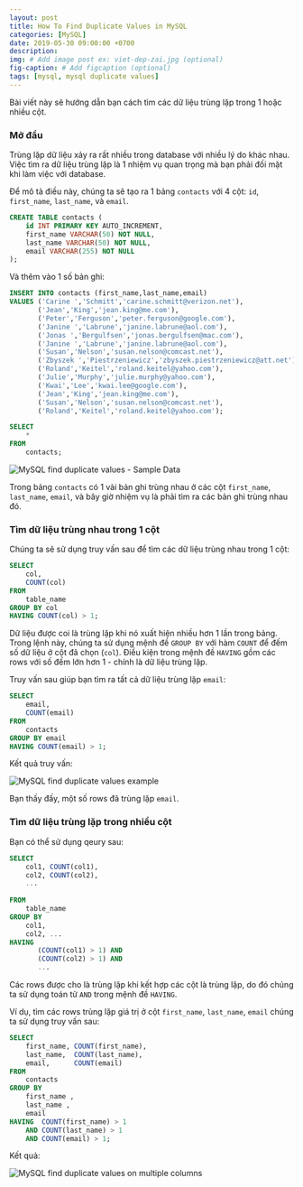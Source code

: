 ```yaml
---
layout: post
title: How To Find Duplicate Values in MySQL
categories: [MySQL]
date: 2019-05-30 09:00:00 +0700
description: 
img: # Add image post ex: viet-dep-zai.jpg (optional)
fig-caption: # Add figcaption (optional)
tags: [mysql, mysql duplicate values]
---
```


Bài viết này sẽ hướng dẫn bạn cách tìm các dữ liệu trùng lặp trong 1 hoặc nhiều cột.

### Mở đầu

Trùng lặp dữ liệu xảy ra rất nhiều trong database với nhiều lý do khác nhau. Việc tìm ra dữ liệu trùng lặp là 1 nhiệm vụ quan trọng mà bạn phải đối mặt khi làm việc với database.

Để mô tả điều này, chúng ta sẽ tạo ra 1 bảng `contacts` với 4 cột: `id`, `first_name`, `last_name`, và `email`.

```sql
CREATE TABLE contacts (
    id INT PRIMARY KEY AUTO_INCREMENT,
    first_name VARCHAR(50) NOT NULL,
    last_name VARCHAR(50) NOT NULL,
    email VARCHAR(255) NOT NULL
);
```

Và thêm vào 1 số bản ghi:

```sql
INSERT INTO contacts (first_name,last_name,email) 
VALUES ('Carine ','Schmitt','carine.schmitt@verizon.net'),
       ('Jean','King','jean.king@me.com'),
       ('Peter','Ferguson','peter.ferguson@google.com'),
       ('Janine ','Labrune','janine.labrune@aol.com'),
       ('Jonas ','Bergulfsen','jonas.bergulfsen@mac.com'),
       ('Janine ','Labrune','janine.labrune@aol.com'),
       ('Susan','Nelson','susan.nelson@comcast.net'),
       ('Zbyszek ','Piestrzeniewicz','zbyszek.piestrzeniewicz@att.net'),
       ('Roland','Keitel','roland.keitel@yahoo.com'),
       ('Julie','Murphy','julie.murphy@yahoo.com'),
       ('Kwai','Lee','kwai.lee@google.com'),
       ('Jean','King','jean.king@me.com'),
       ('Susan','Nelson','susan.nelson@comcast.net'),
       ('Roland','Keitel','roland.keitel@yahoo.com');
```

```sql
SELECT 
    *
FROM
    contacts;
```

![MySQL find duplicate values - Sample Data](/wp-content/uploads/2019/05/MySQL-find-duplicate-values.png)

Trong bảng `contacts` có 1 vài bản ghi trùng nhau ở các cột `first_name`, `last_name`, `email`, và bây giờ nhiệm vụ là phải tìm ra các bản ghi trùng nhau đó.

### Tìm dữ liệu trùng nhau trong 1 cột

Chúng ta sẽ sử dụng truy vấn sau để tìm các dữ liệu trùng nhau trong 1 cột:

```sql
SELECT 
    col, 
    COUNT(col)
FROM
    table_name
GROUP BY col
HAVING COUNT(col) > 1;
```

Dữ liệu được coi là trùng lặp khi nó xuất hiện nhiều hơn 1 lần trong bảng. Trong lệnh này, chúng ta sử dụng mệnh đề `GROUP BY` với hàm `COUNT` để đếm số dữ liệu ở cột đã chọn (`col`). Điều kiện trong mệnh đề `HAVING` gồm các rows với số đếm lớn hơn 1 - chính là dữ liệu trùng lặp.

Truy vấn sau giúp bạn tìm ra tất cả dữ liệu trùng lặp `email`:

```sql
SELECT 
    email, 
    COUNT(email)
FROM
    contacts
GROUP BY email
HAVING COUNT(email) > 1;
```

Kết quả truy vấn:

![MySQL find duplicate values example](/wp-content/uploads/2019/05/MySQL-find-duplicate-values-example.png)

Bạn thấy đấy, một số rows đã trùng lặp `email`.

### Tìm dữ liệu trùng lặp trong nhiều cột

Bạn có thể sử dụng qeury sau:

```sql
SELECT 
    col1, COUNT(col1),
    col2, COUNT(col2),
    ...
 
FROM
    table_name
GROUP BY 
    col1, 
    col2, ...
HAVING 
       (COUNT(col1) > 1) AND 
       (COUNT(col2) > 1) AND 
       ...
```
Các rows được cho là trùng lặp khi kết hợp các cột là trùng lặp, do đó chúng ta sử dụng toán tử `AND` trong mệnh đề `HAVING`.

Ví dụ, tìm các rows trùng lặp giá trị ở cột `first_name`, `last_name`, `email` chúng ta sử dụng truy vấn sau:

```sql
SELECT 
    first_name, COUNT(first_name),
    last_name,  COUNT(last_name),
    email,      COUNT(email)
FROM
    contacts
GROUP BY 
    first_name , 
    last_name , 
    email
HAVING  COUNT(first_name) > 1
    AND COUNT(last_name) > 1
    AND COUNT(email) > 1;
```

Kết quả:

![MySQL find duplicate values on multiple columns](/wp-content/uploads/2019/05/MySQL-find-duplicate-values-on-multiple-columns.png)
